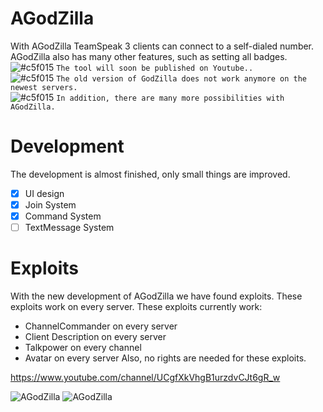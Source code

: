 # AGodZilla
With AGodZilla TeamSpeak 3 clients can connect to a self-dialed number. AGodZilla also has many other features, such as setting all badges.  
![#c5f015](https://placehold.it/15/c5f015/000000?text=+) `The tool will soon be published on Youtube..`  
![#c5f015](https://placehold.it/15/c5f015/000000?text=+) `The old version of GodZilla does not work anymore on the newest servers.`  
![#c5f015](https://placehold.it/15/c5f015/000000?text=+) `In addition, there are many more possibilities with AGodZilla.`  


# Development
The development is almost finished, only small things are improved.
- [x] UI design
- [x] Join System
- [x] Command System
- [ ] TextMessage System 

# Exploits

With the new development of AGodZilla we have found exploits. These exploits work on every server.
These exploits currently work:
- ChannelCommander on every server
- Client Description on every server
- Talkpower on every channel
- Avatar on every server
Also, no rights are needed for these exploits.


https://www.youtube.com/channel/UCgfXkVhgB1urzdvCJt6gR_w

![AGodZilla](https://files.catbox.moe/du121t.png)
![AGodZilla](https://files.catbox.moe/lna1qs.png)

